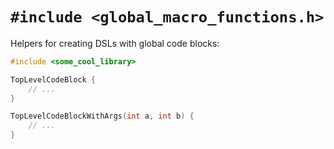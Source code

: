 # `#include <global_macro_functions.h>`

Helpers for creating DSLs with global code blocks:

```cpp
#include <some_cool_library>

TopLevelCodeBlock {
    // ...
}

TopLevelCodeBlockWithArgs(int a, int b) {
    // ...
}
```
